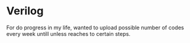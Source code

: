 # Verilog
For do progress in my life, wanted to upload possible number of codes every week untill unless reaches to certain steps.
